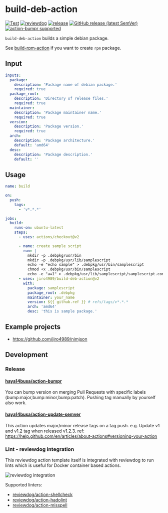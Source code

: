 # build-deb-action

<!-- TODO: replace jiro4989/build-deb-action with your repo name -->
[![Test](https://github.com/jiro4989/build-deb-action/workflows/Test/badge.svg)](https://github.com/jiro4989/build-deb-action/actions?query=workflow%3ATest)
[![reviewdog](https://github.com/jiro4989/build-deb-action/workflows/reviewdog/badge.svg)](https://github.com/jiro4989/build-deb-action/actions?query=workflow%3Areviewdog)
[![release](https://github.com/jiro4989/build-deb-action/workflows/release/badge.svg)](https://github.com/jiro4989/build-deb-action/actions?query=workflow%3Arelease)
[![GitHub release (latest SemVer)](https://img.shields.io/github/v/release/jiro4989/build-deb-action?logo=github&sort=semver)](https://github.com/jiro4989/build-deb-action/releases)
[![action-bumpr supported](https://img.shields.io/badge/bumpr-supported-ff69b4?logo=github&link=https://github.com/haya14busa/action-bumpr)](https://github.com/haya14busa/action-bumpr)

`build-deb-action` builds a simple debian package.

See [build-rpm-action](https://github.com/jiro4989/build-rpm-action) if you want to create `rpm` package.

## Input

```yaml
inputs:
  package:
    description: 'Package name of debian package.'
    required: true
  package_root:
    description: 'Directory of release files.'
    required: true
  maintainer:
    description: 'Package maintainer name.'
    required: true
  version:
    description: 'Package version.'
    required: true
  arch:
    description: 'Package architecture.'
    default: 'amd64'
  desc:
    description: 'Package description.'
    default: ''
```

## Usage

```yaml
name: build

on:
  push:
    tags:
      - 'v*.*.*'

jobs:
  build:
    runs-on: ubuntu-latest
    steps:
      - uses: actions/checkout@v2

      - name: create sample script
        run: |
          mkdir -p .debpkg/usr/bin
          mkdir -p .debpkg/usr/lib/samplescript
          echo -e "echo sample" > .debpkg/usr/bin/samplescript
          chmod +x .debpkg/usr/bin/samplescript
          echo -e "a=1" > .debpkg/usr/lib/samplescript/samplescript.conf
      - uses: jiro4989/build-deb-action@v2
        with:
          package: samplescript
          package_root: .debpkg
          maintainer: your_name
          version: ${{ github.ref }} # refs/tags/v*.*.*
          arch: 'amd64'
          desc: 'this is sample package.'
```

## Example projects

* https://github.com/jiro4989/nimjson

## Development

### Release

#### [haya14busa/action-bumpr](https://github.com/haya14busa/action-bumpr)
You can bump version on merging Pull Requests with specific labels (bump:major,bump:minor,bump:patch).
Pushing tag manually by yourself also work.

#### [haya14busa/action-update-semver](https://github.com/haya14busa/action-update-semver)

This action updates major/minor release tags on a tag push. e.g. Update v1 and v1.2 tag when released v1.2.3.
ref: https://help.github.com/en/articles/about-actions#versioning-your-action

### Lint - reviewdog integration

This reviewdog action template itself is integrated with reviewdog to run lints
which is useful for Docker container based actions.

![reviewdog integration](https://user-images.githubusercontent.com/3797062/72735107-7fbb9600-3bde-11ea-8087-12af76e7ee6f.png)

Supported linters:

- [reviewdog/action-shellcheck](https://github.com/reviewdog/action-shellcheck)
- [reviewdog/action-hadolint](https://github.com/reviewdog/action-hadolint)
- [reviewdog/action-misspell](https://github.com/reviewdog/action-misspell)

